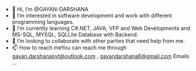 - 👋 Hi, I’m @GAYAN-DARSHANA
- 👀 I’m interested in software development and work with different programming languages. 
- 🌱 I’m currently learning C#.NET, JAVA, VFP and Web Developments and MS-SQL, MYSQL, SQLLite Database with Backend.
- 💞️ I’m looking to collaborate with other parties that need help from me.
- 📫 How to reach meYou can reach me through gayan.darshanapvt@outlook.com , gayandarshana6@gmail.com Emails ...

